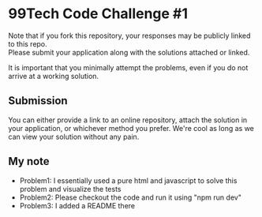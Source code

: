 # 99Tech Code Challenge #1 #

Note that if you fork this repository, your responses may be publicly linked to this repo.  
Please submit your application along with the solutions attached or linked.   

It is important that you minimally attempt the problems, even if you do not arrive at a working solution.

## Submission ##
You can either provide a link to an online repository, attach the solution in your application, or whichever method you prefer.
We're cool as long as we can view your solution without any pain.

## My note ##
- Problem1: I essentially used a pure html and javascript to solve this problem and visualize the tests
- Problem2: Please checkout the code and run it using "npm run dev"
- Problem3: I added a README there
